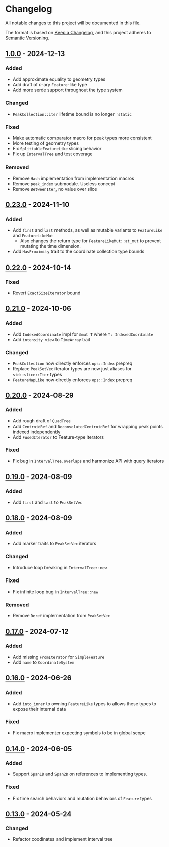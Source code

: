 # Changelog

All notable changes to this project will be documented in this file.

The format is based on [Keep a Changelog](https://keepachangelog.com/en/1.0.0/),
and this project adheres to [Semantic Versioning](https://semver.org/spec/v2.0.0.html).

## [1.0.0] - 2024-12-13

### Added

- Add approximate equality to geometry types
- Add draft of *n*-ary `Feature`-like type
- Add more serde support throughout the type system

### Changed

- `PeakCollection::iter` lifetime bound is no longer `'static`

### Fixed

- Make automatic comparator macro for peak types more consistent
- More testing of geometry types
- Fix `SplittableFeatureLike` slicing behavior
- Fix up `IntervalTree` and test coverage

### Removed

- Remove `Hash` implementation from implementation macros
- Remove `peak_index` submodule. Useless concept
- Remove `BetweenIter`, no value over slice

## [0.23.0] - 2024-11-10

### Added

- Add `first` and `last` methods, as well as mutable variants to `FeatureLike` and `FeatureLikeMut`
	- Also changes the return type for `FeatureLikeMut::at_mut` to
	  prevent mutating the time dimension.
- Add `HasProximity` trait to the coordinate collection type bounds

## [0.22.0] - 2024-10-14

### Fixed

- Revert `ExactSizeIterator` bound

## [0.21.0] - 2024-10-06

### Added

- Add `IndexedCoordinate` impl for `&mut T` where `T: IndexedCoordinate`
- Add `intensity_view` to `TimeArray` trait

### Changed

- `PeakCollection` now directly enforces `ops::Index` prepreq
- Replace `PeakSetVec` iterator types are now just aliases for `std::slice::Iter` types
- `FeatureMapLike` now directly enforces `ops::Index` prepreq

## [0.20.0] - 2024-08-29

### Added

- Add rough draft of `QuadTree`
- Add `CentroidRef` and `DeconvolutedCentroidRef` for wrapping peak points indexed independently
- Add `FusedIterator` to Feature-type iterators

### Fixed

- Fix bug in `IntervalTree.overlaps` and harmonize API with query iterators

## [0.19.0] - 2024-08-09

### Added

- Add `first` and `last` to `PeakSetVec`

## [0.18.0] - 2024-08-09

### Added

- Add marker traits to `PeakSetVec` iterators

### Changed

- Introduce loop breaking in `IntervalTree::new`

### Fixed

- Fix infinite loop bug in `IntervalTree::new`

### Removed

- Remove `Deref` implementation from `PeakSetVec`

## [0.17.0] - 2024-07-12

### Added

- Add missing `FromIterator` for `SimpleFeature`
- Add `name` to `CoordinateSystem`

## [0.16.0] - 2024-06-26

### Added

- Add `into_inner` to owning `FeatureLike` types to allows these types to expose their internal data

### Fixed

- Fix macro implementer expecting symbols to be in global scope

## [0.14.0] - 2024-06-05

### Added

- Support `Span1D` and `Span2D` on references to implementing types.

### Fixed

- Fix time search behaviors and mutation behaviors of `Feature` types

## [0.13.0] - 2024-05-24

### Changed

- Refactor coodinates and implement interval tree

[1.0.0]: https://github.com/mobiusklein/mzpeaks/compare/v0.23.0..v1.0.0
[0.23.0]: https://github.com/mobiusklein/mzpeaks/compare/v0.22.0..v0.23.0
[0.22.0]: https://github.com/mobiusklein/mzpeaks/compare/v0.21.0..v0.22.0
[0.21.0]: https://github.com/mobiusklein/mzpeaks/compare/v0.20.0..v0.21.0
[0.20.0]: https://github.com/mobiusklein/mzpeaks/compare/v0.19.0..v0.20.0
[0.19.0]: https://github.com/mobiusklein/mzpeaks/compare/v0.18.0..v0.19.0
[0.18.0]: https://github.com/mobiusklein/mzpeaks/compare/v0.17.0..v0.18.0
[0.17.0]: https://github.com/mobiusklein/mzpeaks/compare/v0.16.0..v0.17.0
[0.16.0]: https://github.com/mobiusklein/mzpeaks/compare/v0.15.0..v0.16.0
[0.14.0]: https://github.com/mobiusklein/mzpeaks/compare/v0.13.0..v0.14.0
[0.13.0]: https://github.com/mobiusklein/mzpeaks/compare/v0.12.0..v0.13.0

<!-- generated by git-cliff -->
